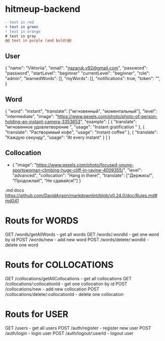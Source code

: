 # hitmeup-backend
```diff
- text in red
+ text in green
! text in orange
# text in gray
@@ text in purple (and bold)@@
```

## User 

{
  "name": "Viktoriia",
  "email": "nazaruk.v92@gmail.com",
  "password": "password",
  "startLevel": "beginner"
  "currentLevel": "beginner",
  "role": "admin",
  "learnedWords": [],
  "myWords": [],
  "notifications": true,
  "token": "",
}


## Word
 {
  "word": "instant",
  "translate": ["мгновенный", "моментальный"],
  "level": "intermediate",
  "image": "https://www.pexels.com/photo/photo-of-person-holding-an-instant-camera-3353653",
  "example": [
    { "translate": "мгновенное удовлетворение ", "usage": "Instant gratification " },
    { "translate": "Растворимый кофе", "usage": "Instant coffee" },
    { "translate": "Каждую секунду", "usage": "At every instant" }
  ]
}

## Collocation
- {
  "image": "https://www.pexels.com/photo/focused-young-sportswoman-climbing-huge-cliff-in-ravine-4009355/",
  "level": "advanced",
  "collocation": "Hang in there!",
  "translate": ["Держись!", "Продожлай!", "Не сдавайся!"]
}

.md docs
https://github.com/DavidAnson/markdownlint/blob/v0.24.0/doc/Rules.md#md041

# Routs for WORDS

GET  /words/getAllWords                        - get all words
GET  /words/:wordId                            - get one word by id
POST /words/new                                - add new word
POST /words/delete/:wordId                     - delete one word

# Routs for COLLOCATIONS

GET /collocations/getAllCollocations           - get all collocations
GET /collocations/:collocationId               - get one collocation by id
POST /collocations/new                         - add new collocation
POST /collocations/delete/:collocationId       - delete one collocation

# Routs for USER

GET /users                                     - get all users
POST /auth/register                            - register new user
POST /auth/login                               - login user
POST /auth/logout/:userId                      - logout user
